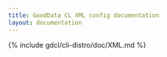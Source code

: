 ```yaml
---
title: GoodData CL XML config documentation
layout: documentation
---
```


{% include gdcl/cli-distro/doc/XML.md %}